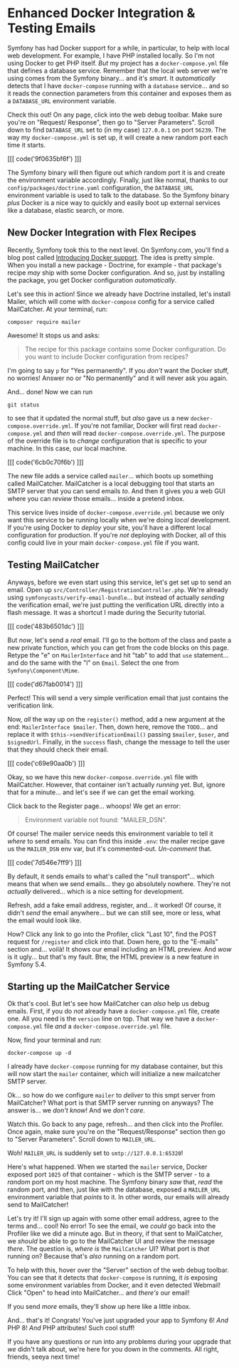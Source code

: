 # Enhanced Docker Integration & Testing Emails

Symfony has had Docker support for a while, in particular, to help with local
web development. For example, I have PHP installed locally. So I'm not using Docker
to get PHP itself. *But* my project has a `docker-compose.yml` file that defines
a database service. Remember that the local web server we're using comes from the
Symfony binary... and it's *smart*. It *automatically* detects that I have
`docker-compose` running with a `database` service... and so it reads the connection
parameters from this container and exposes them as a `DATABASE_URL` environment
variable.

Check this out! On any page, click into the web debug toolbar. Make sure you're on
"Request/ Response", then go to "Server Parameters". Scroll down to find
`DATABASE_URL` set to (in my case) `127.0.0.1` on port `56239`. The way my
`docker-compose.yml` is set up, it will create a new random port each time it starts.

[[[ code('9f0635bf6f') ]]]

The Symfony binary will then figure out *which* random port it is and create the
environment variable accordingly. Finally, just like normal, thanks to our
`config/packages/doctrine.yaml` configuration, the `DATABASE_URL` environment variable
is used to talk to the database. So the Symfony binary *plus* Docker is a nice way
to quickly and easily boot up external services like a database, elastic search,
or more.

## New Docker Integration with Flex Recipes

Recently, Symfony took this to the next level. On Symfony.com, you'll find a blog
post called [Introducing Docker support](https://symfony.com/blog/introducing-docker-support).
The idea is pretty simple. When you install a new package - Doctrine, for example -
that package's recipe *may* ship with some Docker configuration. And so, just by
installing the package, you get Docker configuration *automatically*.

Let's see this in action! Since we already have Doctrine installed, let's install
Mailer, which will come with `docker-compose` config for a service called
MailCatcher. At your terminal, run:

```terminal
composer require mailer
```

Awesome! It stops us and asks:

> The recipe for this package contains some Docker configuration.
> Do you want to include Docker configuration from recipes?

I'm going to say `p` for "Yes permanently". If you *don't* want the Docker stuff,
no worries! Answer no or "No permanently" and it will never ask you again.

And... done! Now we can run

```termional
git status
```

to see that it updated the normal stuff, but *also* gave us a new
`docker-compose.override.yml`. If you're not familiar, Docker will first read
`docker-compose.yml` and *then* will read `docker-compose.override.yml`. The purpose
of the override file is to *change* configuration that is specific to your machine.
In this case, our local machine.

[[[ code('6cb0c70f6b') ]]]

The new file adds a service called `mailer`... which boots up something called
MailCatcher. MailCatcher is a local debugging tool that starts an SMTP server that
you can send emails *to*. And then it gives you a web GUI where you can *review*
those emails... inside a pretend inbox.

This service lives inside of `docker-compose.override.yml` because we only want
this service to be running locally when we're doing *local* development. If you're
using Docker to *deploy* your site, you'll have a different local configuration for
production. If you're *not* deploying with Docker, all of this config could live
in your main `docker-compose.yml` file if you want.

## Testing MailCatcher

Anyways, before we even start using this service, let's get set up to send an email.
Open up `src/Controller/RegistrationController.php`. We're already using
`symfonycasts/verify-email-bundle`... but instead of actually *sending* the
verification email, we're just putting the verification URL directly into a flash
message. It was a shortcut I made during the Security tutorial.

[[[ code('483b6501dc') ]]]

But *now*, let's send a *real* email. I'll go to the bottom of the class and paste
a new private function, which you can get from the code blocks on this page. Retype
the "e" on `MailerInterface` and hit "tab" to add that `use` statement... and do
the same with the "l" on `Email`. Select the one from `Symfony\Component\Mime`.

[[[ code('d67fab0014') ]]]

Perfect! This will send a very simple verification email that just contains the
verification link.

Now, *all* the way up on the `register()` method, add a new argument at the end:
`MailerInterface $mailer`. Then, down here, remove the `TODO`... and replace it
with `$this->sendVerificationEmail()` passing `$mailer`, `$user`, and `$signedUrl`.
Finally, in the `success` flash, change the message to tell the user that they
should check their email.

[[[ code('c69e90aa0b') ]]]

Okay, so we have this new `docker-compose.override.yml` file with MailCatcher.
However, that container isn't actually *running* yet. But, ignore that for a minute...
and let's see if we can get the email working.

Click back to the Register page... whoops! We get an error:

> Environment variable not found: "MAILER_DSN".

Of course! The mailer service needs this environment variable to tell it
*where* to send emails. You can find this inside `.env`: the mailer recipe gave
us the `MAILER_DSN` env var, but it's commented-out. *Un-comment* that.

[[[ code('7d546e7ff9') ]]]

By default, it sends emails to what's called the "null transport"... which means
that when we send emails... they go absolutely nowhere. They're not *actually*
delivered... which is a nice setting for development.

Refresh, add a fake email address, register, and... it worked! Of course, it didn't
*send* the email anywhere... but we can still see, more or less, what the email would
look like.

How? Click any link to go into the Profiler, click "Last 10", find the POST
request for `/register` and click into that. Down here, go to the "E-mails" section
and... voilà! It shows our email including an HTML preview. And *wow* is it
ugly... but that's my fault. Btw, the HTML preview is a new feature in Symfony 5.4.

## Starting up the MailCatcher Service

Ok that's cool. But let's see how MailCatcher can *also* help us debug emails. First,
if you do *not* already have a `docker-compose.yml` file, create one. All you need
is the `version` line on top. That way we have a `docker-compose.yml` file *and* a
`docker-compose.override.yml` file.

Now, find your terminal and run:

```terminal
docker-compose up -d
```

I already have `docker-compose` running for my database container, but this will
now start the `mailer` container, which will initialize a new mailcatcher SMTP server.

Ok... so how do we configure `mailer` to *deliver* to this smpt server from
MailCatcher? What port is that SMTP server running on anyways? The answer is... we
*don't know*! And we *don't care*.

Watch this. Go back to any page, refresh... and then click into the Profiler. Once
again, make sure you're on the "Request/Response" section then go to "Server
Parameters". Scroll down to `MAILER_URL`.

Woh! `MAILER_URL` is suddenly set to `smtp://127.0.0.1:65320`!

Here's what happened. When we started the `mailer` service, Docker exposed port
`1025` of that container - which is the SMTP server - to a *random* port on my
host machine. The Symfony binary *saw* that, *read* the random port, and then,
just like with the database, exposed a `MAILER_URL` environment variable that
*points* to it. In other words, our emails will already send to MailCatcher!

Let's try it! I'll sign up again with some other email address, agree to the terms
and... cool! No error! To see the email, we *could* go back into the Profiler like
we did a minute ago. But in theory, if that sent to MailCatcher, we *should* be able
to go to the MailCatcher UI and review the message *there*. The question is,
*where is* the `MailCatcher` UI? What port is *that* running on? Because that's
*also* running on a random port.

To help with this, hover over the  "Server" section of the web debug toolbar. You
can see that it detects that `docker-compose` is running, it *is* exposing some
environment variables from Docker, and it even detected Webmail! Click "Open"
to head into MailCatcher... and *there's* our email!

If you send *more* emails, they'll show up here like a little inbox.

And... that's it! Congrats! You've just upgraded your app to Symfony 6! *And* PHP 8!
*And* PHP attributes! Such cool stuff!

If you have any questions or run into any problems during your upgrade that
*we* didn't talk about, we're here for you down in the comments. All right,
friends, seeya next time!
